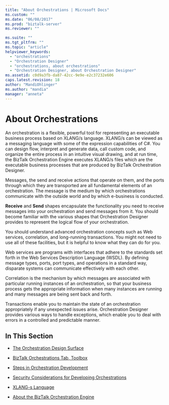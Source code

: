 ```yaml
---
title: "About Orchestrations | Microsoft Docs"
ms.custom: ""
ms.date: "06/08/2017"
ms.prod: "biztalk-server"
ms.reviewer: ""

ms.suite: ""
ms.tgt_pltfrm: ""
ms.topic: "article"
helpviewer_keywords: 
  - "orchestrations"
  - "Orchestration Designer"
  - "orchestrations, about orchestrations"
  - "Orchestration Designer, about Orchestration Designer"
ms.assetid: c0d9a3fb-da87-42cc-9e9e-e2c37232e606
caps.latest.revision: 18
author: "MandiOhlinger"
ms.author: "mandia"
manager: "anneta"
---
```

# About Orchestrations
An orchestration is a flexible, powerful tool for representing an executable business process based on XLANG/s language. XLANG/s can be viewed as a messaging language with some of the expression capabilities of C#. You can design flow, interpret and generate data, call custom code, and organize the entire process in an intuitive visual drawing, and at run time, the BizTalk Orchestration Engine executes XLANG/s files which are the executable business processes that are produced by BizTalk Orchestration Designer.  
  
 Messages, the send and receive actions that operate on them, and the ports through which they are transported are all fundamental elements of an orchestration. The message is the medium by which orchestrations communicate with the outside world and by which e-business is conducted.  
  
 **Receive** and **Send** shapes encapsulate the functionality you need to receive messages into your orchestration and send messages from it. You should become familiar with the various shapes that Orchestration Designer provides to represent the logical flow of your orchestration.  
  
 You should understand advanced orchestration concepts such as Web services, correlation, and long-running transactions. You might not need to use all of these facilities, but it is helpful to know what they can do for you.  
  
 Web services are programs with interfaces that adhere to the standards set forth in the Web Services Description Language (WSDL). By defining message types, ports, port types, and operations in a standard way, disparate systems can communicate effectively with each other.  
  
 Correlation is the mechanism by which messages are associated with particular running instances of an orchestration, so that your business process gets the appropriate information when many instances are running and many messages are being sent back and forth.  
  
 Transactions enable you to maintain the state of an orchestration appropriately if any unexpected issues arise. Orchestration Designer provides various ways to handle exceptions, which enable you to deal with errors in a controlled and predictable manner.  
  
## In This Section  
  
-   [The Orchestration Design Surface](../core/the-orchestration-design-surface.md)  
  
-   [BizTalk Orchestrations Tab, Toolbox](../core/biztalk-orchestrations-tab-toolbox.md)  
  
-   [Steps in Orchestration Development](../core/steps-in-orchestration-development.md)  
  
-   [Security Considerations for Developing Orchestrations](../core/security-considerations-for-developing-orchestrations.md)  
  
-   [XLANG-s Language](../core/xlang-s-language.md)  
  
-   [About the BizTalk Orchestration Engine](../core/about-the-biztalk-orchestration-engine.md)